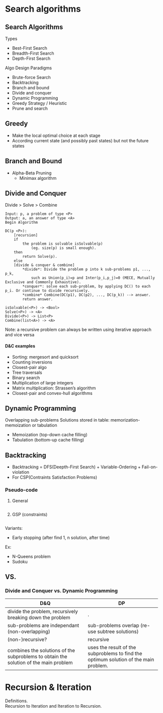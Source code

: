 # Search algorithms

## Search Algorithms

Types

* Best-First Search
* Breadth-First Search 
* Depth-First Search


Algo Design Paradigms

* Brute-force Search
* Backtracking
* Branch and bound
* Divide and conquer
* Dynamic Programming
* Greedy Strategy / Heuristic
* Prune and search

## Greedy

* Make the local optimal choice at each stage
* According current state (and possibly past states) but not the future states

## Branch and Bound

* Alpha-Beta Pruning
    * Minimax algorithm

## Divide and Conquer

Divide > Solve > Combine

```
Input: p, a problem of type <P>
Output: a, an answer of type <A>
Begin Algorithm

DC(p <P>):
    [recursion]
    if
        the problem is solvable isSolvable(p)
            (eg. size(p) is small enough).
    then
        return Solve(p).
    else
    [divide & conquer & combine]
        *divide*: Divide the problem p into k sub-problems p1, ..., p_k,
            such as Union(p_i)=p and Inter(p_i,p_j)=0 (MECE, Mutually Exclusive and Commonly Exhaustive).
        *conquer*: solve each sub-problem, by applying DC() to each p_i. Or continue to divide recursively.  
        *combine* Combine(DC(p1), DC(p2), ..., DC(p_k)) --> answer.
        return answer.

isSolvable(<P>) -> <Bool>
Solve(<P>) -> <A>
Divide(<P>) -> List<P>
Combine(list<A>) -> <A>
```
Note: a recursive problem can always be written using iterative approach and vice versa

#### D&C examples
* Sorting: mergesort and quicksort
* Counting inversions
* Closest-pair algo
* Tree traversals
* Binary search
* Multiplication of large integers
* Matrix multiplication: Strassen’s algorithm
* Closest-pair and convex-hull algorithms

## Dynamic Programming

Overlapping sub-problems
Solutions stored in table: memorization-memoization or tabulation
* Memoization (top-down cache filling)
* Tabulation (bottom-up cache filling)

## Backtracking

* Backtracking = DFS(Deepth-First Search) + Variable-Ordering + Fail-on-violation
* For CSP(Contraints Satisfaction Problems)

### Pseudo-code

1. General
```

```

2. GSP (constraints)
```

```

Variants:
* Early stopping (after find 1, n solution, after time)

Ex:
* N-Queens problem
* Sudoku

## VS.

### Divide and Conquer vs. Dynamic Programming

D&Q | DP
--- | ---
divide the problem, recursively breaking down the problem | .
sub-problems are independant (non-overlapping) | sub-problems overlap (re-use subtree solutions)
(non-)recursive? | recursive
combines the solutions of the subproblems to obtain the solution of the main problem | uses the result of the subproblems to find the optimum solution of the main problem.



# Recursion & Iteration

Definitions.  
Recursion to Iteration and Iteration to Recursion.  
